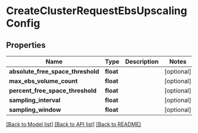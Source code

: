 # CreateClusterRequestEbsUpscalingConfig

## Properties
Name | Type | Description | Notes
------------ | ------------- | ------------- | -------------
**absolute_free_space_threshold** | **float** |  | [optional] 
**max_ebs_volume_count** | **float** |  | [optional] 
**percent_free_space_threshold** | **float** |  | [optional] 
**sampling_interval** | **float** |  | [optional] 
**sampling_window** | **float** |  | [optional] 

[[Back to Model list]](../README.md#documentation-for-models) [[Back to API list]](../README.md#documentation-for-api-endpoints) [[Back to README]](../README.md)


